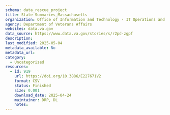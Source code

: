 ```yaml
---
schema: data_rescue_project 
title: State Summaries_Massachusetts
organization: Office of Information and Technology - IT Operations and Services (ITOPS)
agency: Department of Veterans Affairs
websites: data.va.gov
data_source: https://www.data.va.gov/stories/s/r2pd-zgpf
description: 
last_modified: 2025-05-04
metadata_available: No
metadata_url: 
category:
  - Uncategorized
resources:
  - id: 919
    url: https://doi.org/10.3886/E227671V2
    format: CSV
    status: Finished
    size: 0.001
    download_date: 2025-04-24
    maintainer: DRP, DL
    notes: 
---
```

